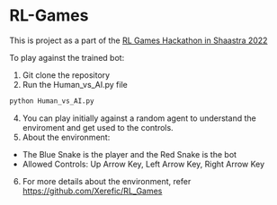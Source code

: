 # RL-Games
This is project as a part of the [RL Games Hackathon in Shaastra 2022](https://dare2compete.com/hackathon/rl-games-shaastra-2022-indian-institute-of-technology-iit-madras-244941)

To play against the trained bot:
1. Git clone the repository
2. Run the Human_vs_AI.py file
  ```bash
  python Human_vs_AI.py
  ```
4. You can play initially against a random agent to understand the enviroment and get used to the controls.
5. About the environment:
- The Blue Snake is the player and the Red Snake is the bot
- Allowed Controls: Up Arrow Key, Left Arrow Key, Right Arrow Key
6. For more details about the environment, refer https://github.com/Xerefic/RL_Games


